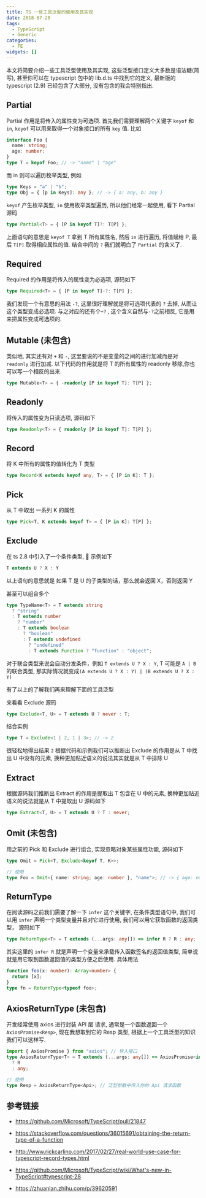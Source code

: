 ```yaml
---
title: TS 一些工具泛型的使用及其实现
date: 2018-07-20
tags:
  - TypeScript
  - Generic
categories:
  - FE
widgets: []
---
```


本文将简要介绍一些工具泛型使用及其实现, 这些泛型接口定义大多数是语法糖(简写), 甚至你可以在 typescript 包中的 lib.d.ts 中找到它的定义, 最新版的 typescript (2.9) 已经包含了大部分, 没有包含的我会特别指出.

## Partial

Partial 作用是将传入的属性变为可选项.
首先我们需要理解两个关键字 `keyof` 和 `in`, `keyof` 可以用来取得一个对象接口的所有 `key` 值.
比如

<!--more-->

```ts
interface Foo {
  name: string;
  age: number;
}
type T = keyof Foo; // -> "name" | "age"
```

而 in 则可以遍历枚举类型, 例如

```ts
type Keys = "a" | "b";
type Obj = { [p in Keys]: any }; // -> { a: any, b: any }
```

`keyof` 产生枚举类型, `in` 使用枚举类型遍历, 所以他们经常一起使用, 看下 Partial 源码

```ts
type Partial<T> = { [P in keyof T]?: T[P] };
```

上面语句的意思是 `keyof T` 拿到 T 所有属性名, 然后 `in` 进行遍历, 将值赋给 P, 最后 `T[P]` 取得相应属性的值.
结合中间的 `?` 我们就明白了 `Partial` 的含义了.

## Required

Required 的作用是将传入的属性变为必选项, 源码如下

```ts
type Required<T> = { [P in keyof T]-?: T[P] };
```

我们发现一个有意思的用法 `-?`, 这里很好理解就是将可选项代表的 `?` 去掉, 从而让这个类型变成必选项. 与之对应的还有个`+?` , 这个含义自然与`-?`之前相反, 它是用来把属性变成可选项的.

## Mutable (未包含)

类似地, 其实还有对 `+` 和 `-`, 这里要说的不是变量的之间的进行加减而是对 `readonly` 进行加减.
以下代码的作用就是将 T 的所有属性的 readonly 移除,你也可以写一个相反的出来.

```ts
type Mutable<T> = { -readonly [P in keyof T]: T[P] };
```

## Readonly

将传入的属性变为只读选项, 源码如下

```ts
type Readonly<T> = { readonly [P in keyof T]: T[P] };
```

## Record

将 K 中所有的属性的值转化为 T 类型

```ts
type Record<K extends keyof any, T> = { [P in K]: T };
```

## Pick

从 T 中取出 一系列 K 的属性

```ts
type Pick<T, K extends keyof T> = { [P in K]: T[P] };
```

## Exclude

在 ts 2.8 中引入了一个条件类型,  示例如下

```ts
T extends U ? X : Y
```

以上语句的意思就是 如果 T 是 U 的子类型的话，那么就会返回 X，否则返回 Y

甚至可以组合多个

```ts
type TypeName<T> = T extends string
  ? "string"
  : T extends number
    ? "number"
    : T extends boolean
      ? "boolean"
      : T extends undefined
        ? "undefined"
        : T extends Function ? "function" : "object";
```

对于联合类型来说会自动分发条件，例如 `T extends U ? X : Y`, T 可能是 `A | B` 的联合类型, 那实际情况就变成`(A extends U ? X : Y) | (B extends U ? X : Y)`

有了以上的了解我们再来理解下面的工具泛型

来看看 Exclude 源码

```ts
type Exclude<T, U> = T extends U ? never : T;
```

结合实例

```ts
type T = Exclude<1 | 2, 1 | 3>; // -> 2
```

很轻松地得出结果 `2`
根据代码和示例我们可以推断出 Exclude 的作用是从 T 中找出 U 中没有的元素, 换种更加贴近语义的说法其实就是从 T 中排除 U

## Extract

根据源码我们推断出 Extract 的作用是提取出 T 包含在 U 中的元素, 换种更加贴近语义的说法就是从 T 中提取出 U
源码如下

```ts
type Extract<T, U> = T extends U ? T : never;
```

## Omit (未包含)

用之前的 Pick 和 Exclude 进行组合, 实现忽略对象某些属性功能, 源码如下

```ts
type Omit = Pick<T, Exclude<keyof T, K>>;

// 使用
type Foo = Omit<{ name: string; age: number }, "name">; // -> { age: number }
```

## ReturnType

在阅读源码之前我们需要了解一下 `infer` 这个关键字, 在条件类型语句中, 我们可以用 `infer` 声明一个类型变量并且对它进行使用,
我们可以用它获取函数的返回类型， 源码如下

```ts
type ReturnType<T> = T extends (...args: any[]) => infer R ? R : any;
```

其实这里的 `infer R` 就是声明一个变量来承载传入函数签名的返回值类型, 简单说就是用它取到函数返回值的类型方便之后使用.
具体用法

```ts
function foo(x: number): Array<number> {
  return [x];
}
type fn = ReturnType<typeof foo>;
```

## AxiosReturnType (未包含)

开发经常使用 axios 进行封装 API 层 请求, 通常是一个函数返回一个 `AxiosPromise<Resp>`, 现在我想取到它的 Resp 类型, 根据上一个工具泛型的知识我们可以这样写.

```ts
import { AxiosPromise } from "axios"; // 导入接口
type AxiosReturnType<T> = T extends (...args: any[]) => AxiosPromise<infer R>
  ? R
  : any;

// 使用
type Resp = AxiosReturnType<Api>; // 泛型参数中传入你的 Api 请求函数
```

## 参考链接

- https://github.com/Microsoft/TypeScript/pull/21847
- https://stackoverflow.com/questions/36015691/obtaining-the-return-type-of-a-function

- http://www.rickcarlino.com/2017/02/27/real-world-use-case-for-typescript-record-types.html

- https://github.com/Microsoft/TypeScript/wiki/What's-new-in-TypeScript#typescript-28

- https://zhuanlan.zhihu.com/p/39620591
